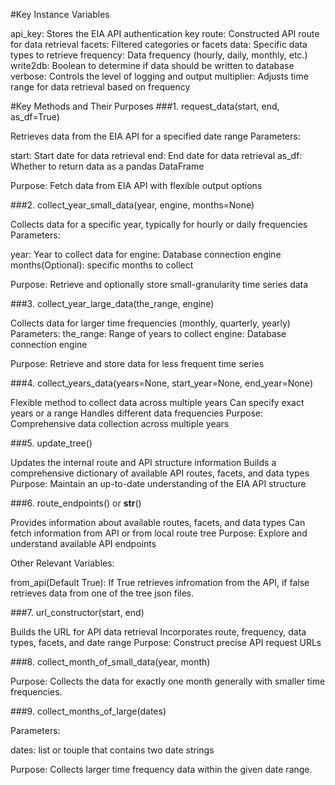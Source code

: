 #Key Instance Variables

api_key: Stores the EIA API authentication key
route: Constructed API route for data retrieval
facets: Filtered categories or facets
data: Specific data types to retrieve
frequency: Data frequency (hourly, daily, monthly, etc.)
write2db: Boolean to determine if data should be written to database
verbose: Controls the level of logging and output
multiplier: Adjusts time range for data retrieval based on frequency

#Key Methods and Their Purposes
###1. request_data(start, end, as_df=True)

Retrieves data from the EIA API for a specified date range
Parameters:

start: Start date for data retrieval
end: End date for data retrieval
as_df: Whether to return data as a pandas DataFrame

Purpose: Fetch data from EIA API with flexible output options

###2. collect_year_small_data(year, engine, months=None)

Collects data for a specific year, typically for hourly or daily frequencies
Parameters:

year: Year to collect data for
engine: Database connection engine
months(Optional): specific months to collect

Purpose: Retrieve and optionally store small-granularity time series data

###3. collect_year_large_data(the_range, engine)

Collects data for larger time frequencies (monthly, quarterly, yearly)
Parameters:
the_range: Range of years to collect
engine: Database connection engine

Purpose: Retrieve and store data for less frequent time series



###4. collect_years_data(years=None, start_year=None, end_year=None)

Flexible method to collect data across multiple years
Can specify exact years or a range
Handles different data frequencies
Purpose: Comprehensive data collection across multiple years

###5. update_tree()

Updates the internal route and API structure information
Builds a comprehensive dictionary of available API routes, facets, and data types
Purpose: Maintain an up-to-date understanding of the EIA API structure

###6. route_endpoints() or __str__()

Provides information about available routes, facets, and data types
Can fetch information from API or from local route tree
Purpose: Explore and understand available API endpoints

Other Relevant Variables: 

from_api(Default True): If True retrieves infromation from the API, if false retrieves data from one of the tree json files.


###7. url_constructor(start, end)

Builds the URL for API data retrieval
Incorporates route, frequency, data types, facets, and date range
Purpose: Construct precise API request URLs

###8. collect_month_of_small_data(year, month)

Purpose: Collects the data for exactly one month generally with smaller time frequencies.

###9. collect_months_of_large(dates)

Parameters:

dates: list or touple that contains two date strings 

Purpose: Collects larger time frequency data within the given date range.
